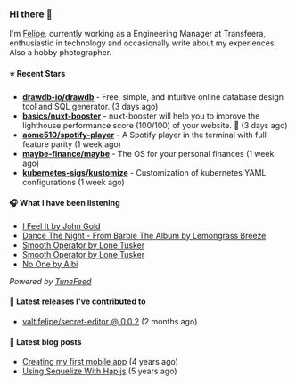 ### Hi there 👋

I'm [Felipe](https://felipevm.com), currently working as a Engineering Manager at Transfeera, enthusiastic in technology and occasionally write about my experiences. Also a hobby photographer.

#### ⭐ Recent Stars
- **[drawdb-io/drawdb](https://github.com/drawdb-io/drawdb)** - Free, simple, and intuitive online database design tool and SQL generator. (3 days ago)
- **[basics/nuxt-booster](https://github.com/basics/nuxt-booster)** - nuxt-booster will help you to improve the lighthouse performance score (100/100) of your website. 🚀 (3 days ago)
- **[aome510/spotify-player](https://github.com/aome510/spotify-player)** - A Spotify player in the terminal with full feature parity (1 week ago)
- **[maybe-finance/maybe](https://github.com/maybe-finance/maybe)** - The OS for your personal finances (1 week ago)
- **[kubernetes-sigs/kustomize](https://github.com/kubernetes-sigs/kustomize)** - Customization of kubernetes YAML configurations (1 week ago)

#### 🎧 What I have been listening
- [I Feel It by John Gold](https://open.spotify.com/track/55cWblazmypascy4N82N4V)
- [Dance The Night - From Barbie The Album by Lemongrass Breeze](https://open.spotify.com/track/5SAKApQ3csvO8HBgNajTme)
- [Smooth Operator by Lone Tusker](https://open.spotify.com/track/3z9W9fT8TFFeBY3t5WGLmm)
- [Smooth Operator by Lone Tusker](https://open.spotify.com/track/3z9W9fT8TFFeBY3t5WGLmm)
- [No One by Albi](https://open.spotify.com/track/1hnxbKYQjQVVEbR9nQO1S3)

_Powered by [TuneFeed](https://tunefeed.app?ref=valtlfelipe-gh-profile)_ 

#### 🚀 Latest releases I've contributed to


- [valtlfelipe/secret-editor @ 0.0.2](https://github.com/valtlfelipe/secret-editor/releases/tag/0.0.2) (2 months ago)

#### 📄 Latest blog posts
- [Creating my first mobile app](https://felipevm.com/posts/creating-my-first-mobile-app/) (4 years ago)
- [Using Sequelize With Hapijs](https://felipevm.com/posts/using-sequelize-with-hapijs/) (5 years ago)
